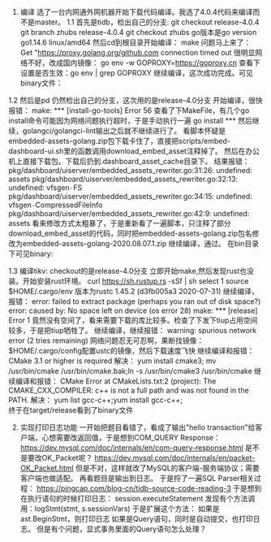 1. 编译
选了一台内网通外网机器开始下载代码编译。我选了4.0.4代码来编译而不是master。
1.1 首先是tidb，检出自己的分支:
git checkout release-4.0.4
git branch zhubs release-4.0.4 
git checkout zhubs
go版本是go version go1.14.6 linux/amd64
然后cd到根目录开始编译：
make
问题马上来了：
Get "https://proxy.golang.org/github.com connection timed out
很明显网络不好，改成国内镜像：
go env -w GOPROXY=https://goproxy.cn
查看下设置是否生效：go env | grep GOPROXY
继续编译，这次成功完成。可见binary文件：

1.2 然后是pd
仍然检出自己的分支，这次用的是release-4.0分支
开始编译，很快报错：
make: *** [install-go-tools] Error 56
查看了下MakeFile，有几个go install命令可能因为网络问题执行超时，于是手动执行一遍
go install ***
然后继续，golangci/golangci-lint输出之后就不继续进行了。
看脚本怀疑是embedded-assets-golang.zip包下载卡住了，直接把scripts/embed-dashboard-ui.sh里的函数调用download_embed_asset注释掉了。
然后在办公机上直接下载包。下载后扔到.dashboard_asset_cache目录下。
结果报错：
	pkg/dashboard/uiserver/embedded_assets_rewriter.go:31:26: undefined: assets
	pkg/dashboard/uiserver/embedded_assets_rewriter.go:32:13: undefined: vfsgen۰FS
	pkg/dashboard/uiserver/embedded_assets_rewriter.go:34:15: undefined: vfsgen۰CompressedFileInfo
	pkg/dashboard/uiserver/embedded_assets_rewriter.go:42:9: undefined: assets
看来修改方式太粗暴了，于是重新看了一遍脚本，只注释了部分download_embed_asset的代码，同时把embedded-assets-golang.zip包名修改为embedded-assets-golang-2020.08.07.1.zip
继续编译，通过。
在bin目录下可见binary:

1.3 编译tikv:
checkout的是release-4.0分支
立即开始make,然后发现rust也没装。开始安装rust环境。
curl https://sh.rustup.rs -sSf | sh
select 1
source $HOME/.cargo/env
版本为rustc 1.45.2 (d3fb005a3 2020-07-31)
继续编译， 报错：
  error: failed to extract package (perhaps you ran out of disk space?)
  error: caused by: No space left on device (os error 28)
  make: *** [release] Error 1
竟然没有空间了，看来需要下载的库比较多。检查了下发下tiup占用空间较多，于是把tiup牺牲了。
继续编译，继续报错：
warning: spurious network error (2 tries remaining)	
网络问题忍无可忍啊，果断找镜像：
$HOME/.cargo/config配置ustc的镜像，然后下载速度飞快
继续编译和报错：
  CMake 3.1 or higher is required
解决：
yum install cmake3; mv /usr/bin/cmake /usr/bin/cmake.bak;ln -s /usr/bin/cmake3 /usr/bin/cmake
继续编译和报错：
  CMake Error at CMakeLists.txt:2 (project):
    The CMAKE_CXX_COMPILER:
      c++
    is not a full path and was not found in the PATH.
解决：
yum list gcc-c++;yum install gcc-c++;  
终于在target/release看到了binary文件

2. 实现打印日志功能
一开始把题目看错了，看成了输出"hello transaction"给客户端，心想需要改返回值，于是想到COM_QUERY Response：
https://dev.mysql.com/doc/internals/en/com-query-response.html
是不是要改OK_Packet呢？
https://dev.mysql.com/doc/internals/en/packet-OK_Packet.html
但是不对，这样就改了MySQL的客户端-服务端协议；需要客户端也做适配。
再看题目是输出到日志。
于是捋了一遍SQL Parser相关过程：
https://pingcap.com/blog-cn/tidb-source-code-reading-3
于是想到在执行语句的时候打印日志：
session.executeStatement
发现有个方法调用：logStmt(stmt, s.sessionVars)
于是扩展这个方法：
如果是ast.BeginStmt，则打印日志
如果是Query语句，同时是自动提交，也打印日志。
但是有个问题，显式事务里面的Query语句怎么处理？



